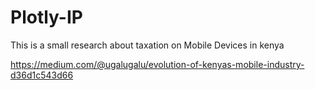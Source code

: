 # Plotly-IP
This is a small research about taxation on Mobile Devices in kenya

https://medium.com/@ugalugalu/evolution-of-kenyas-mobile-industry-d36d1c543d66

